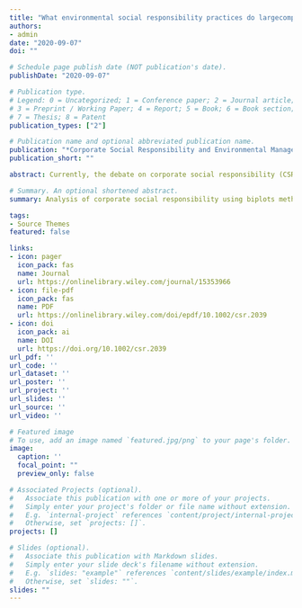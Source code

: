 ```yaml
---
title: "What environmental social responsibility practices do largecompanies manage for sustainable development?"
authors:
- admin
date: "2020-09-07"
doi: ""

# Schedule page publish date (NOT publication's date).
publishDate: "2020-09-07"

# Publication type.
# Legend: 0 = Uncategorized; 1 = Conference paper; 2 = Journal article;
# 3 = Preprint / Working Paper; 4 = Report; 5 = Book; 6 = Book section;
# 7 = Thesis; 8 = Patent
publication_types: ["2"]

# Publication name and optional abbreviated publication name.
publication: "*Corporate Social Responsibility and Environmental Management*, 28(1)"
publication_short: ""

abstract: Currently, the debate on corporate social responsibility (CSR) and the strategies implemented by organizations to publicize their corporate actions is fueling the discussion on aspects aimed at sustainable development. To showcase their CSR strategies, one of the mechanisms used by companies is the presentation of sustainability reports. In this paper, we have modified the analysis approach traditionally used to demonstrate the characteristic factors of transparency in the field of CSR. Specifically, we focus on analyzing which indicators are the least disclosed by companies. Within this framework, the aim of this paper is to analyze the dissemination practices of environmental information from the sustainability reports of the global reporting initiative produced by large companies, in order to establish differences and similarities in terms of corporate social responsibility. The results obtained for a sample of 80 large companies and 67 multinational enterprises (MNEs) indicate a slight difference in the disclosure of environmental indicators. Specifically, the results reveal that 56.12% of environmental indicators are not disclosed by large companies; whereas, in MNEs, 51.23% of these indicators are not reported. In large companies, the greatest deficiencies in the disclosure of environmental information correspond to the categories of biodiversity, environmental complaint mechanisms and effluents and waste. In the case of MNCs, the least disclosed categories are biodiversity, environmental complaint mechanisms and environmental protection expenditures and investments (in general).

# Summary. An optional shortened abstract.
summary: Analysis of corporate social responsibility using biplots methods

tags:
- Source Themes
featured: false

links:
- icon: pager
  icon_pack: fas
  name: Journal
  url: https://onlinelibrary.wiley.com/journal/15353966
- icon: file-pdf
  icon_pack: fas
  name: PDF
  url: https://onlinelibrary.wiley.com/doi/epdf/10.1002/csr.2039
- icon: doi
  icon_pack: ai
  name: DOI
  url: https://doi.org/10.1002/csr.2039
url_pdf: ''
url_code: ''
url_dataset: ''
url_poster: ''
url_project: ''
url_slides: ''
url_source: ''
url_video: ''

# Featured image
# To use, add an image named `featured.jpg/png` to your page's folder. 
image:
  caption: ''
  focal_point: ""
  preview_only: false

# Associated Projects (optional).
#   Associate this publication with one or more of your projects.
#   Simply enter your project's folder or file name without extension.
#   E.g. `internal-project` references `content/project/internal-project/index.md`.
#   Otherwise, set `projects: []`.
projects: []

# Slides (optional).
#   Associate this publication with Markdown slides.
#   Simply enter your slide deck's filename without extension.
#   E.g. `slides: "example"` references `content/slides/example/index.md`.
#   Otherwise, set `slides: ""`.
slides: ""
---
```

